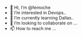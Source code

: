 - 👋 Hi, I’m @femoche
- 👀 I’m interested in Devops..
- 🌱 I’m currently learning  Dallas..
- 💞️ I’m looking to collaborate on ...
- 📫 How to reach me ...

<!---
femoche/femoche is a ✨ special ✨ repository because its `README.md` (this file) appears on your GitHub profile.
You can click the Preview link to take a look at your changes.
--->
